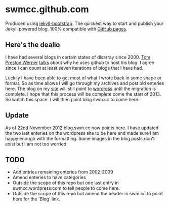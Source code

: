 # swmcc.github.com 

Produced using [jekyll-bootstrap](https://github.com/plusjade/jekyll-bootstrap). The quickest way to start and publish your Jekyll powered blog. 100% compatible with [GitHub pages](http://pages.github.com).

## Here's the dealio

I have had several blogs in certain states of disarray since 2000. [Tom Preston Werner](http://tom.preston-werner.com) [talks](https://github.com/mojombo/mojombo.github.com/blob/master/README.textile) about why he uses github to host his blog. I agree since I can count at least seven iterations of blogs that I have had.

Luckily I have been able to get most of what I wrote back in some shape or format. So as time allows I will go through my archives and post old enteries here. The blog on my [site](http://swm.cc) will still point to [wordress](http://swmcc.wordpress.com) until the migration is complete. I hope that this process will be complete come the start of 2013. So watch this space. I will then point blog.swm.cc to come here.

## Update

As of 22nd November 2012 blog.swm.cc now points here. I have updated the two last enteries on the wordpress site to be here and made sure I am happy enough with the formatting. Some images in the blog posts don't exist but I am not too worried.

## TODO

- Add entries remaining enteries from 2002-2009
- Amend enteries to have categories
- Outside the scope of this repo but one last entry in swmcc.wordpress.com to tell people to come here.
- Outside the scope of this repo but amend the header in swm.cc to point here for the 'Blog' link. 